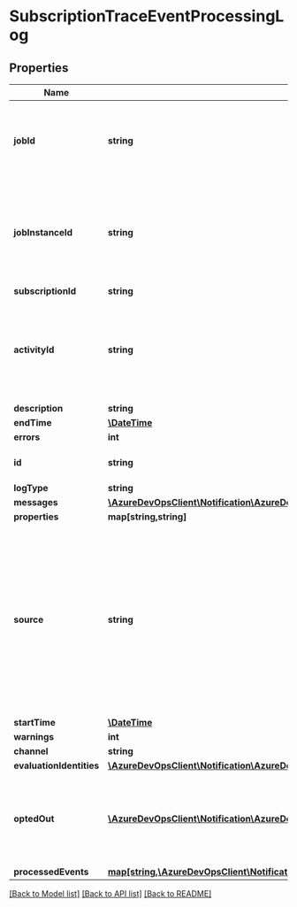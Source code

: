 # SubscriptionTraceEventProcessingLog

## Properties
Name | Type | Description | Notes
------------ | ------------- | ------------- | -------------
**jobId** | **string** | Indicates the job Id that processed or delivered this subscription | [optional] 
**jobInstanceId** | **string** | Indicates unique instance identifier for the job that processed or delivered this subscription | [optional] 
**subscriptionId** | **string** |  | [optional] 
**activityId** | **string** | Identifier used for correlating to other diagnostics that may have been recorded elsewhere. | [optional] 
**description** | **string** |  | [optional] 
**endTime** | [**\DateTime**](\DateTime.md) |  | [optional] 
**errors** | **int** |  | [optional] 
**id** | **string** | Unique instance identifier. | [optional] 
**logType** | **string** |  | [optional] 
**messages** | [**\AzureDevOpsClient\Notification\AzureDevOpsClient\Notification\Model\NotificationDiagnosticLogMessage[]**](NotificationDiagnosticLogMessage.md) |  | [optional] 
**properties** | **map[string,string]** |  | [optional] 
**source** | **string** | This identifier depends on the logType.  For notification jobs, this will be the job Id. For subscription tracing, this will be a special root Guid with the subscription Id encoded. | [optional] 
**startTime** | [**\DateTime**](\DateTime.md) |  | [optional] 
**warnings** | **int** |  | [optional] 
**channel** | **string** |  | [optional] 
**evaluationIdentities** | [**\AzureDevOpsClient\Notification\AzureDevOpsClient\Notification\Model\ProcessingIdentities**](ProcessingIdentities.md) |  | [optional] 
**optedOut** | [**\AzureDevOpsClient\Notification\AzureDevOpsClient\Notification\Model\DiagnosticIdentity[]**](DiagnosticIdentity.md) | Which members opted out from receiving notifications from this subscription | [optional] 
**processedEvents** | [**map[string,\AzureDevOpsClient\Notification\AzureDevOpsClient\Notification\Model\ProcessedEvent]**](ProcessedEvent.md) |  | [optional] 

[[Back to Model list]](../README.md#documentation-for-models) [[Back to API list]](../README.md#documentation-for-api-endpoints) [[Back to README]](../README.md)


